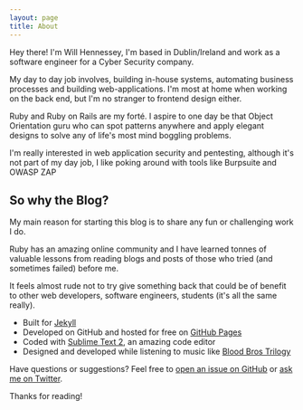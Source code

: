 ```yaml
---
layout: page
title: About
---
```


<p class="message">
  Hey there! I'm Will Hennessey, I'm based in Dublin/Ireland and work as a software engineer for a Cyber Security company.
</p>
My day to day job involves, building in-house systems, automating business processes and building web-applications.
I'm most at home when working on the back end, but I'm no stranger to frontend design either.

Ruby and Ruby on Rails are my forté. I aspire to one day be that Object Orientation guru who can spot patterns anywhere and apply elegant designs to solve any of life's most mind boggling problems.

I'm really interested in web application security and pentesting, although it's not part of my day job, I like poking around with tools like Burpsuite and OWASP ZAP

## So why the Blog?

My main reason for starting this blog is to share any fun or challenging work I do.

Ruby has an amazing online community and I have learned tonnes of valuable lessons from reading blogs and posts of those who tried (and sometimes failed) before me.

It feels almost rude not to try give something back that could be of benefit to other web developers, software engineers, students (it's all the same really).

* Built for [Jekyll](http://jekyllrb.com)
* Developed on GitHub and hosted for free on [GitHub Pages](https://pages.github.com)
* Coded with [Sublime Text 2](http://sublimetext.com), an amazing code editor
* Designed and developed while listening to music like [Blood Bros Trilogy](https://soundcloud.com/maddecent/sets/blood-bros-series)

Have questions or suggestions? Feel free to [open an issue on GitHub](https://github.com/poole/issues/new) or [ask me on Twitter](https://twitter.com/mdo).

Thanks for reading!
